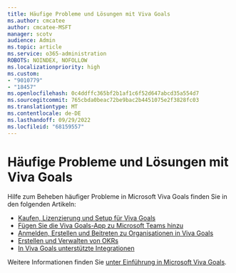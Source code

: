 ```yaml
---
title: Häufige Probleme und Lösungen mit Viva Goals
ms.author: cmcatee
author: cmcatee-MSFT
manager: scotv
audience: Admin
ms.topic: article
ms.service: o365-administration
ROBOTS: NOINDEX, NOFOLLOW
ms.localizationpriority: high
ms.custom:
- "9010779"
- "18457"
ms.openlocfilehash: 0c4ddffc365bf2b1af1c6f52d647abcd35a554d7
ms.sourcegitcommit: 765cbda0beac72be9bac2b4451075e2f3828fc03
ms.translationtype: MT
ms.contentlocale: de-DE
ms.lasthandoff: 09/29/2022
ms.locfileid: "68159557"
---
```

# <a name="common-issues-and-resolutions-with-viva-goals"></a>Häufige Probleme und Lösungen mit Viva Goals

Hilfe zum Beheben häufiger Probleme in Microsoft Viva Goals finden Sie in den folgenden Artikeln:

- [Kaufen, Lizenzierung und Setup für Viva Goals](https://learn.microsoft.com/alchemyinsights/licensing-viva-goals)
- [Fügen Sie die Viva Goals-App zu Microsoft Teams hinzu](https://learn.microsoft.com/viva/goals/configure-ms-teams-integration)
- [Anmelden, Erstellen und Beitreten zu Organisationen in Viva Goals](https://learn.microsoft.com/viva/goals/log-in-create-and-join-organizations)
- [Erstellen und Verwalten von OKRs](https://learn.microsoft.com/viva/goals/creating-okrs)
- [In Viva Goals unterstützte Integrationen](https://learn.microsoft.com/viva/goals/integrations-overview#integrations-supported-in-viva-goals)

Weitere Informationen finden Sie [unter Einführung in Microsoft Viva Goals](https://learn.microsoft.com/viva/goals/intro-to-ms-viva-goals).